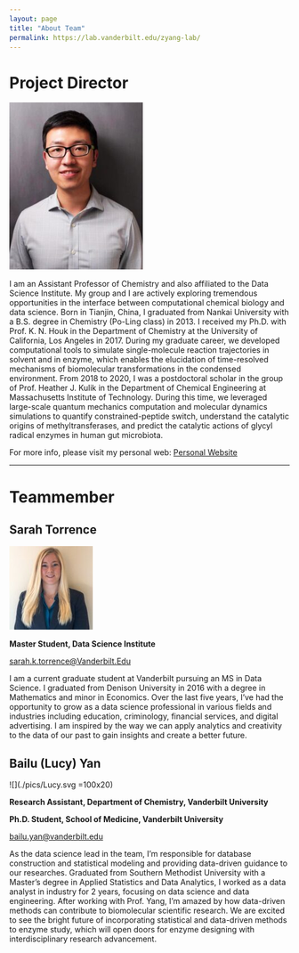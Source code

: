 ```yaml
---
layout: page
title: "About Team"
permalink: https://lab.vanderbilt.edu/zyang-lab/
---
```


# Project Director

![](./pics/John.jpeg)

I am an Assistant Professor of Chemistry and also affiliated to the Data Science Institute. My group and I are actively exploring tremendous opportunities in the interface between computational chemical biology and data science. Born in Tianjin, China, I graduated from Nankai University with a B.S. degree in Chemistry (Po-Ling class) in 2013. I received my Ph.D. with Prof. K. N. Houk in the Department of Chemistry at the University of California, Los Angeles in 2017. During my graduate career, we developed computational tools to simulate single-molecule reaction trajectories in solvent and in enzyme, which enables the elucidation of time-resolved mechanisms of biomolecular transformations in the condensed environment. From 2018 to 2020, I was a postdoctoral scholar in the group of Prof. Heather J. Kulik in the Department of Chemical Engineering at Massachusetts Institute of Technology. During this time, we leveraged large-scale quantum mechanics computation and molecular dynamics simulations to quantify constrained-peptide switch, understand the catalytic origins of methyltransferases, and predict the catalytic actions of glycyl radical enzymes in human gut microbiota.

For more info, please visit my personal web: [Personal Website](https://lab.vanderbilt.edu/zyang-lab/)

---

# Teammember

## Sarah Torrence

![](./pics/Sarah.jpeg)

**Master Student, Data Science Institute**

[sarah.k.torrence@Vanderbilt.Edu](sarah.k.torrence@Vanderbilt.Edu)

I am a current graduate student at Vanderbilt pursuing an MS in Data Science. I graduated from Denison University in 2016 with a degree in Mathematics and minor in Economics. Over the last five years, I’ve had the opportunity to grow as a data science professional in various fields and industries including education, criminology, financial services, and digital advertising. I am inspired by the way we can apply analytics and creativity to the data of our past to gain insights and create a better future.

## Bailu (Lucy) Yan

![](./pics/Lucy.svg =100x20)

**Research Assistant, Department of Chemistry, Vanderbilt University**

**Ph.D. Student, School of Medicine, Vanderbilt University**

[bailu.yan@vanderbilt.edu](bailu.yan@vanderbilt.edu)

As the data science lead in the team, I’m responsible for database construction and statistical modeling and providing data-driven guidance to our researches. Graduated from Southern Methodist University with a Master’s degree in Applied Statistics and Data Analytics, I worked as a data analyst in industry for 2 years, focusing on data science and data engineering. After working with Prof. Yang, I’m amazed by how data-driven methods can contribute to biomolecular scientific research. We are excited to see the bright future of incorporating statistical and data-driven methods to enzyme study, which will open doors for enzyme designing with interdisciplinary research advancement.